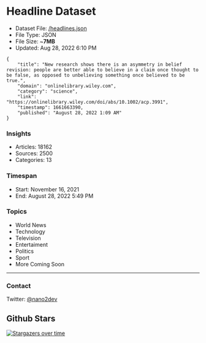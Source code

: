 # Headline Dataset

- Dataset File: [/headlines.json](https://raw.githubusercontent.com/fwd/news/master/headlines.json) 
- File Type: JSON
- File Size: ~**7MB**
- Updated: Aug 28, 2022 6:10 PM

```
{
    "title": "New research shows there is an asymmetry in belief revision: people are better able to believe in a claim once thought to be false, as opposed to unbelieving something once believed to be true.",
    "domain": "onlinelibrary.wiley.com",
    "category": "science",
    "link": "https://onlinelibrary.wiley.com/doi/abs/10.1002/acp.3991",
    "timestamp": 1661663390,
    "published": "August 28, 2022 1:09 AM"
}
```

### Insights

- Articles: 18162
- Sources: 2500
- Categories: 13

### Timespan

- Start: November 16, 2021
- End: August 28, 2022 5:49 PM

### Topics

- World News
- Technology
- Television
- Entertaiment
- Politics
- Sport
- More Coming Soon

---

### Contact 

Twitter: [@nano2dev](https://twitter.com/nano2dev)

## Github Stars

[![Stargazers over time](https://starchart.cc/fwd/news.svg)](https://starchart.cc/fwd/news)
	